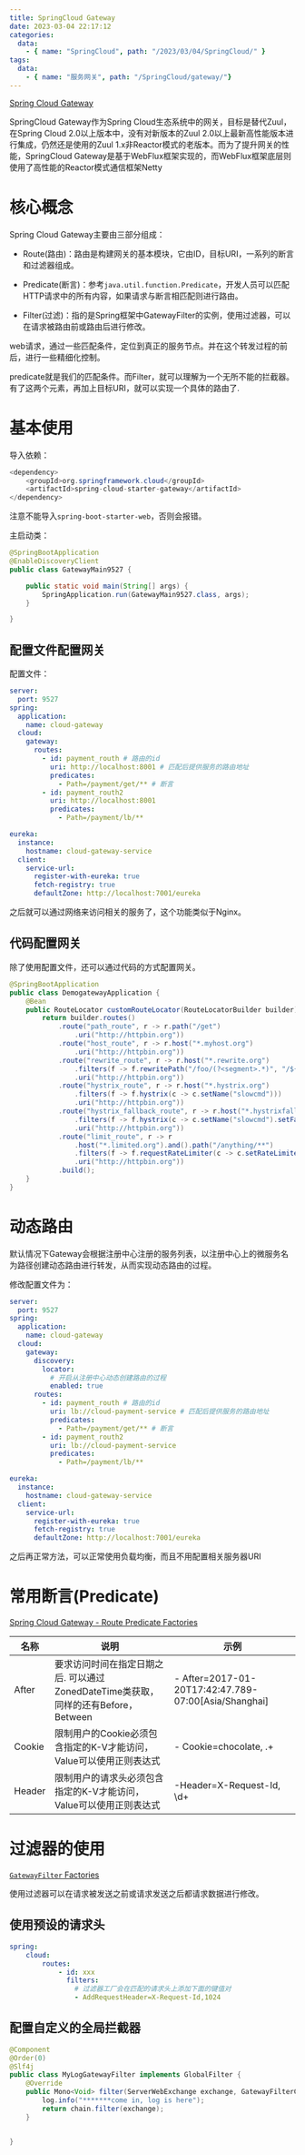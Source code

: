 ```yaml
---
title: SpringCloud Gateway
date: 2023-03-04 22:17:12
categories:
  data:
    - { name: "SpringCloud", path: "/2023/03/04/SpringCloud/" }
tags:
  data:
    - { name: "服务网关", path: "/SpringCloud/gateway/"}
---
```


[Spring Cloud Gateway](https://spring.io/projects/spring-cloud-gateway#overview)

SpringCloud Gateway作为Spring Cloud生态系统中的网关，目标是替代Zuul，在Spring Cloud 2.0以上版本中，没有对新版本的Zuul 2.0以上最新高性能版本进行集成，仍然还是使用的Zuul 1.x非Reactor模式的老版本。而为了提升网关的性能，SpringCloud Gateway是基于WebFlux框架实现的，而WebFlux框架底层则使用了高性能的Reactor模式通信框架Netty

# 核心概念

Spring Cloud Gateway主要由三部分组成：

- Route(路由)：路由是构建网关的基本模块，它由ID，目标URI，一系列的断言和过滤器组成。

- Predicate(断言)：参考`java.util.function.Predicate`，开发人员可以匹配HTTP请求中的所有内容，如果请求与断言相匹配则进行路由。
- Filter(过滤)：指的是Spring框架中GatewayFilter的实例，使用过滤器，可以在请求被路由前或路由后进行修改。

web请求，通过一些匹配条件，定位到真正的服务节点。并在这个转发过程的前后，进行一些精细化控制。 

predicate就是我们的匹配条件。而Filter，就可以理解为一个无所不能的拦截器。有了这两个元素，再加上目标URI，就可以实现一个具体的路由了.

# 基本使用

导入依赖：

```java
<dependency>
    <groupId>org.springframework.cloud</groupId>
    <artifactId>spring-cloud-starter-gateway</artifactId>
</dependency>
```

注意不能导入`spring-boot-starter-web`，否则会报错。

主启动类：

```java
@SpringBootApplication
@EnableDiscoveryClient
public class GatewayMain9527 {

    public static void main(String[] args) {
        SpringApplication.run(GatewayMain9527.class, args);
    }

}
```

## 配置文件配置网关

配置文件：

```yaml
server:
  port: 9527
spring:
  application:
    name: cloud-gateway
  cloud:
    gateway:
      routes:
        - id: payment_routh # 路由的id
          uri: http://localhost:8001 # 匹配后提供服务的路由地址
          predicates:
            - Path=/payment/get/** # 断言
        - id: payment_routh2
          uri: http://localhost:8001
          predicates:
            - Path=/payment/lb/**

eureka:
  instance:
    hostname: cloud-gateway-service
  client:
    service-url:
      register-with-eureka: true
      fetch-registry: true
      defaultZone: http://localhost:7001/eureka
```

之后就可以通过网络来访问相关的服务了，这个功能类似于Nginx。

## 代码配置网关

除了使用配置文件，还可以通过代码的方式配置网关。

```java
@SpringBootApplication
public class DemogatewayApplication {
	@Bean
	public RouteLocator customRouteLocator(RouteLocatorBuilder builder) {
		return builder.routes()
			.route("path_route", r -> r.path("/get")
				.uri("http://httpbin.org"))
			.route("host_route", r -> r.host("*.myhost.org")
				.uri("http://httpbin.org"))
			.route("rewrite_route", r -> r.host("*.rewrite.org")
				.filters(f -> f.rewritePath("/foo/(?<segment>.*)", "/${segment}"))
				.uri("http://httpbin.org"))
			.route("hystrix_route", r -> r.host("*.hystrix.org")
				.filters(f -> f.hystrix(c -> c.setName("slowcmd")))
				.uri("http://httpbin.org"))
			.route("hystrix_fallback_route", r -> r.host("*.hystrixfallback.org")
				.filters(f -> f.hystrix(c -> c.setName("slowcmd").setFallbackUri("forward:/hystrixfallback")))
				.uri("http://httpbin.org"))
			.route("limit_route", r -> r
				.host("*.limited.org").and().path("/anything/**")
				.filters(f -> f.requestRateLimiter(c -> c.setRateLimiter(redisRateLimiter())))
				.uri("http://httpbin.org"))
			.build();
	}
}
```

# 动态路由

默认情况下Gateway会根据注册中心注册的服务列表，以注册中心上的微服务名为路径创建动态路由进行转发，从而实现动态路由的过程。

修改配置文件为：

```yaml
server:
  port: 9527
spring:
  application:
    name: cloud-gateway
  cloud:
    gateway:
      discovery:
        locator:
          # 开启从注册中心动态创建路由的过程
          enabled: true
      routes:
        - id: payment_routh # 路由的id
          uri: lb://cloud-payment-service # 匹配后提供服务的路由地址
          predicates:
            - Path=/payment/get/** # 断言
        - id: payment_routh2
          uri: lb://cloud-payment-service
          predicates:
            - Path=/payment/lb/**

eureka:
  instance:
    hostname: cloud-gateway-service
  client:
    service-url:
      register-with-eureka: true
      fetch-registry: true
      defaultZone: http://localhost:7001/eureka
```

之后再正常方法，可以正常使用负载均衡，而且不用配置相关服务器URI

# 常用断言(Predicate)

[Spring Cloud Gateway - Route Predicate Factories](https://docs.spring.io/spring-cloud-gateway/docs/current/reference/html/#gateway-request-predicates-factories)

| 名称   | 说明                                                         | 示例                                                  |
| ------ | ------------------------------------------------------------ | ----------------------------------------------------- |
| After  | 要求访问时间在指定日期之后. 可以通过ZonedDateTime类获取，同样的还有Before，Between | \- After=2017-01-20T17:42:47.789-07:00[Asia/Shanghai] |
| Cookie | 限制用户的Cookie必须包含指定的K-V才能访问，Value可以使用正则表达式 | \- Cookie=chocolate, .+                               |
| Header | 限制用户的请求头必须包含指定的K-V才能访问，Value可以使用正则表达式 | -Header=X-Request-Id, \d+                             |

# 过滤器的使用

[`GatewayFilter` Factories](https://docs.spring.io/spring-cloud-gateway/docs/current/reference/html/#gatewayfilter-factories)

使用过滤器可以在请求被发送之前或请求发送之后都请求数据进行修改。

## 使用预设的请求头

```yaml
spring:
	cloud:
		routes:
			- id: xxx
			  filters:
			  	# 过滤器工厂会在匹配的请求头上添加下面的键值对
			  	- AddRequestHeader=X-Request-Id,1024
```

## 配置自定义的全局拦截器

```java
@Component
@Order(0)
@Slf4j
public class MyLogGatewayFilter implements GlobalFilter {
    @Override
    public Mono<Void> filter(ServerWebExchange exchange, GatewayFilterChain chain) {
        log.info("*******come in, log is here");
        return chain.filter(exchange);
    }


}
```

